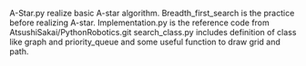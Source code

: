 A-Star.py realize basic A-star algorithm.
Breadth_first_search is the practice before realizing A-star.
Implementation.py is the reference code from AtsushiSakai/PythonRobotics.git
search_class.py includes definition of class like graph and priority_queue and some useful function to draw grid and path.
